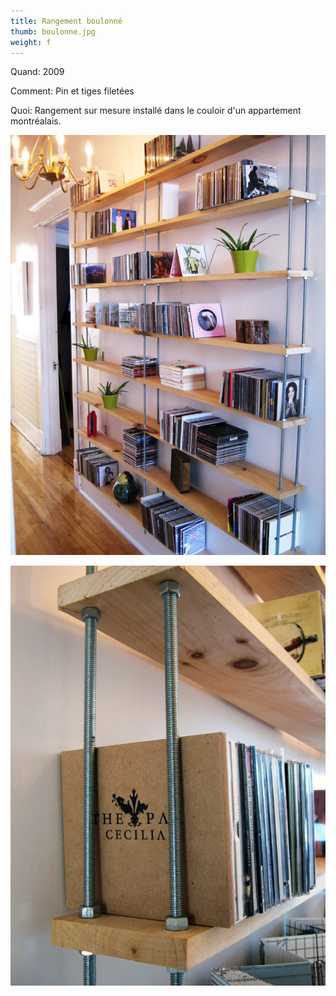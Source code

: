 ```yaml
---
title: Rangement boulonné
thumb: boulonne.jpg
weight: f
---
```

Quand: 2009

Comment: Pin et tiges filetées

Quoi: Rangement sur mesure installé dans le couloir d'un appartement montréalais.

![](/img/yann_01.jpg)

![](/img/yann_02.jpg)